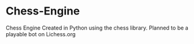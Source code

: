 # Chess-Engine
Chess Engine Created in Python using the chess library. Planned to be a playable bot on Lichess.org

